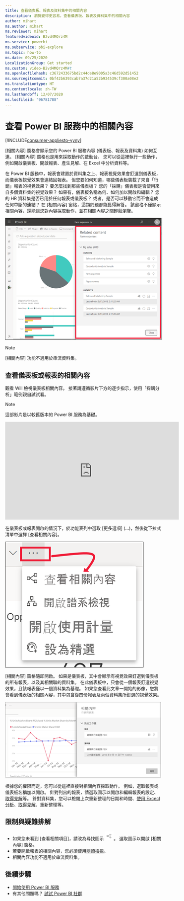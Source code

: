 ```yaml
---
title: 查看儀表板、報表及資料集中的相關內容
description: 瀏覽變得更容易，查看儀表板、報表及資料集中的相關內容
author: mihart
ms.author: mihart
ms.reviewer: mihart
featuredvideoid: B2vd4MQrz4M
ms.service: powerbi
ms.subservice: pbi-explore
ms.topic: how-to
ms.date: 09/25/2020
LocalizationGroup: Get started
ms.custom: video-B2vd4MQrz4M#t
ms.openlocfilehash: c3672433675bd2c44de8e9005a3c46d592d51452
ms.sourcegitcommit: 0bf42b6393cab7a37d21a52b934539cf300a08e2
ms.translationtype: HT
ms.contentlocale: zh-TW
ms.lasthandoff: 12/07/2020
ms.locfileid: "96781788"
---
```

# <a name="see-related-content-in-the-power-bi-service"></a>查看 Power BI 服務中的相關內容

[!INCLUDE[consumer-appliesto-yyny](../includes/consumer-appliesto-yyny.md)]


[相關內容] 窗格會顯示您的 Power BI 服務內容 (儀表板、報表及資料集) 如何互連。 [相關內容] 窗格也是用來採取動作的啟動台。 您可以從這裡執行一些動作，例如開啟儀表板、開啟報表、產生見解、在 Excel 中分析資料等。  

在 Power BI 服務中，報表會建置於資料集之上、報表視覺效果會釘選到儀表板，而儀表板視覺效果會連結回報表。 但您要如何知道，哪些儀表板裝載了來自「行銷」報表的視覺效果？ 要怎麼找到那些儀表板？ 您的「採購」儀表板是否使用來自多個資料集的視覺效果？ 如果有，儀表板名稱為何、如何加以開啟和編輯？ 您的 HR 資料集是否已用於任何報表或儀表板？ 或者，是否可以移動它而不會造成任何中斷的連結？ 在 [相關內容] 窗格，這類問題都能獲得解答。  該窗格不僅顯示相關內容，還能讓您對內容採取動作，並在相關內容之間輕鬆瀏覽。

![相關內容](./media/end-user-related/power-bi-see-related-pane.png)

> [!NOTE]
> [相關內容] 功能不適用於串流資料集。
> 
> 

## <a name="see-related-content-for-a-dashboard-or-report"></a>查看儀表板或報表的相關內容
觀看 Will 檢視儀表板相關內容。 接著請遵循影片下方的逐步指示，使用「採購分析」範例親自試試看。

> [!NOTE]
> 這部影片是以較舊版本的 Power BI 服務為基礎。 

<iframe width="560" height="315" src="https://www.youtube.com/embed/B2vd4MQrz4M#t=3m05s" frameborder="0" allowfullscreen></iframe>

在儀表板或報表開啟的情況下，於功能表列中選取 [更多選項] (...)，然後從下拉式清單中選擇 [查看相關內容]。

![省略符號下拉式清單](./media/end-user-related/power-bi-see-related.png)

[相關內容] 窗格隨即開啟。 如果是儀表板，其中會顯示有視覺效果釘選到儀表板的所有報表，以及其相關聯的資料集。 在此儀表板中，只會從一個報表釘選視覺效果，且該報表僅以一個資料集為基礎。 如果您查看此文章一開始的影像，您將會看到儀表板的相關內容，其中包含從四份報表及兩個資料集所釘選的視覺效果。

![[相關內容] 窗格](./media/end-user-related/power-bi-view-related-dashboard.png)

根據您的權限而定，您可以從這裡直接對相關內容採取動作。  例如，選取報表或儀表板名稱加以開啟。  針對列出的報表，請選取圖示以開啟和編輯報表的設定、[取得見解](end-user-insights.md)等。 針對資料集，您可以檢閱上次重新整理的日期和時間、[使用 Excecl 分析](../collaborate-share/service-analyze-in-excel.md)、[取得見解](end-user-insights.md)、重新整理等。  



<!-- ## See related content for a dataset
You'll need at least *view* permissions to a dataset to open the **Related content** pane. In this example, we're using the [Procurement Analysis sample](../create-reports/sample-procurement.md).

From the nav pane, locate the **Workspaces** heading and select a workspace from the list. If you have content in a workspace, it will display in the canvas to the right. 

![workspaces in nav pane](./media/end-user-related/power-bi-workspace.png)


In a workspace, select the **Datasets** tab and locate the **See related** icon ![See related icon](./media/end-user-related/power-bi-view-related-icon-new.png).

![Datasets tab](./media/end-user-related/power-bi-related-dataset.png)

Select the icon to open the **Related content** pane.

![Related content pane opens on top of Power BI content view](media/end-user-related/power-bi-dataset.png)

From here, you can take direct action on the related content. For example, select a dashboard or report name to open it.  For any dashboard in the list, select an icon to [share the dashboard with others](../collaborate-share/service-share-dashboards.md) or to open the **Settings** window for the dashboard. For a report, select an icon to [analyze in Excel](../collaborate-share/service-analyze-in-excel.md), [rename](../create-reports/service-rename.md), or [get insights](end-user-insights.md).  -->

## <a name="limitations-and-troubleshooting"></a>限制與疑難排解
* 如果您未看到 [查看相關項目]，請改為尋找圖示 ![[查看相關項目] 圖示](./media/end-user-related/power-bi-view-related-icon-new.png)。 選取圖示以開啟 [相關內容] 窗格。
* 若要開啟報表的相關內容，您必須使用[閱讀檢視](end-user-reading-view.md)。
* 相關內容功能不適用於串流資料集。

## <a name="next-steps"></a>後續步驟
* [開始使用 Power BI 服務](../fundamentals/service-get-started.md)
* 有其他問題嗎？ [試試 Power BI 社群](https://community.powerbi.com/)

